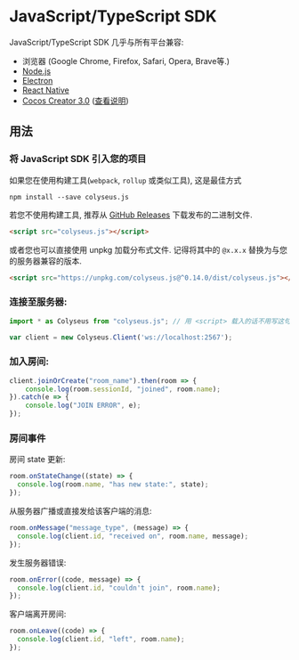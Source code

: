 # JavaScript/TypeScript SDK

JavaScript/TypeScript SDK 几乎与所有平台兼容:

- 浏览器 (Google Chrome, Firefox, Safari, Opera, Brave等.)
- [Node.js](https://nodejs.org/)
- [Electron](https://github.com/electron/electron)
- [React Native](https://github.com/facebook/react-native)
- [Cocos Creator 3.0](https://cocos.com/creator) ([查看说明](/getting-started/cocos-creator))

## 用法

### 将 JavaScript SDK 引入您的项目

如果您在使用构建工具(`webpack`, `rollup` 或类似工具), 这是最佳方式

```
npm install --save colyseus.js
```

若您不使用构建工具, 推荐从 [GitHub Releases](https://github.com/colyseus/colyseus.js/releases) 下载发布的二进制文件.

```html
<script src="colyseus.js"></script>
```

或者您也可以直接使用 unpkg 加载分布式文件. 记得将其中的 `@x.x.x` 替换为与您的服务器兼容的版本.

```html
<script src="https://unpkg.com/colyseus.js@^0.14.0/dist/colyseus.js"></script>
```

### 连接至服务器:

```ts
import * as Colyseus from "colyseus.js"; // 用 <script> 载入的话不用写这句.

var client = new Colyseus.Client('ws://localhost:2567');
```

### 加入房间:

```ts
client.joinOrCreate("room_name").then(room => {
    console.log(room.sessionId, "joined", room.name);
}).catch(e => {
    console.log("JOIN ERROR", e);
});
```

### 房间事件

房间 state 更新:

```ts
room.onStateChange((state) => {
  console.log(room.name, "has new state:", state);
});
```

从服务器广播或直接发给该客户端的消息:

```ts
room.onMessage("message_type", (message) => {
  console.log(client.id, "received on", room.name, message);
});
```

发生服务器错误:

```ts
room.onError((code, message) => {
  console.log(client.id, "couldn't join", room.name);
});
```

客户端离开房间:

```ts
room.onLeave((code) => {
  console.log(client.id, "left", room.name);
});
```